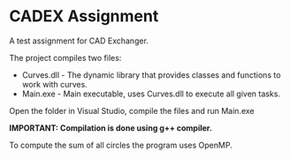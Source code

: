 # CADEX Assignment
 A test assignment for CAD Exchanger.

 The project compiles two files:
 * Curves.dll - The dynamic library that provides classes and functions to work with curves.
 * Main.exe - Main executable, uses Curves.dll to execute all given tasks.

Open the folder in Visual Studio, compile the files and run Main.exe

**IMPORTANT: Compilation is done using g++ compiler.**

To compute the sum of all circles the program uses OpenMP. 
